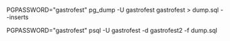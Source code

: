 PGPASSWORD="gastrofest" pg_dump -U gastrofest gastrofest > dump.sql --inserts

PGPASSWORD="gastrofest" psql -U gastrofest -d gastrofest2 -f dump.sql
